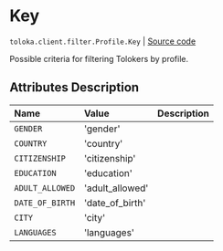 # Key
`toloka.client.filter.Profile.Key` | [Source code](https://github.com/Toloka/toloka-kit/blob/v1.0.1/src/client/filter.py#L164)

Possible criteria for filtering Tolokers by profile.

## Attributes Description

| Name | Value | Description |
| :------| :-----------| :----------| 
`GENDER`|'gender'|<p></p>
`COUNTRY`|'country'|<p></p>
`CITIZENSHIP`|'citizenship'|<p></p>
`EDUCATION`|'education'|<p></p>
`ADULT_ALLOWED`|'adult_allowed'|<p></p>
`DATE_OF_BIRTH`|'date_of_birth'|<p></p>
`CITY`|'city'|<p></p>
`LANGUAGES`|'languages'|<p></p>
